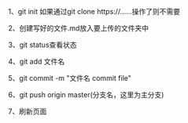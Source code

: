 1、git init  如果通过git clone https://......操作了则不需要

2、创建写好的文件.md放入要上传的文件夹中

3、git status查看状态

4、git add 文件名

5、git commit -m "文件名 commit file"

6、git push origin master(分支名，这里为主分支)

7、刷新页面